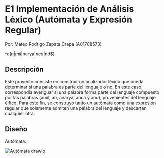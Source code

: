 # E1 Implementación de Análisis Léxico (Autómata y Expresión Regular)
Por: Mateo Rodrigo Zapata Crapa (A01708573)

^a(n$|mil$|narya$|nca$|nd$)

## Descripción
Este proyecto consiste en construir un analizador léxico que pueda determinar si una palabra es parte del lenguaje o no.
En este caso, correspondía averiguar si una palabra forma parte del lenguaje compuesto por las palabras (amil, an, anarya, anca y and), provenientes del lenguaje élfico.
Para este fin, se construyó tanto un autómata como una expresión regular que solamente admiten una palabra del lenguaje y descartan cualquier otra.

## Diseño

Autómata:


![Autómata drawio](https://github.com/user-attachments/assets/f8c69d03-e573-44c6-a6f8-fce14b0a3580)
